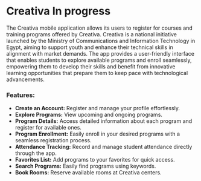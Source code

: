 # Creativa **In progress**
The Creativa mobile application allows its users to register for courses and training programs offered by Creativa. Creativa is a national initiative launched by the Ministry of Communications and Information Technology in Egypt, aiming to support youth and enhance their technical skills in alignment with market demands. The app provides a user-friendly interface that enables students to explore available programs and enroll seamlessly, empowering them to develop their skills and benefit from innovative learning opportunities that prepare them to keep pace with technological advancements.

### Features:
* **Create an Account:** Register and manage your profile effortlessly.
* **Explore Programs:** View upcoming and ongoing programs.
* **Program Details:** Access detailed information about each program and register for available ones.
* **Program Enrollment:** Easily enroll in your desired programs with a seamless registration process.
* **Attendance Tracking:** Record and manage student attendance directly through the app.
* **Favorites List:** Add programs to your favorites for quick access.
* **Search Programs:** Easily find programs using keywords.
* **Book Rooms:** Reserve available rooms at Creativa centers.


